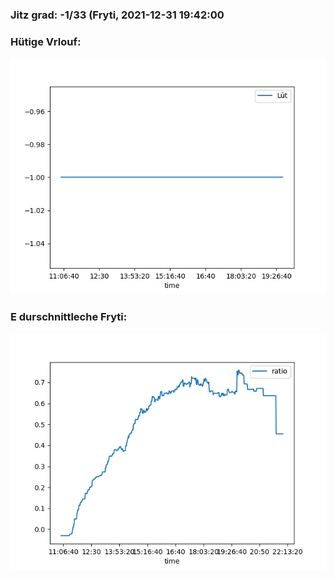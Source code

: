 ### Jitz grad: -1/33 (Fryti, 2021-12-31 19:42:00

### Hütige Vrlouf:
![Graph](Today.png)

### E durschnittleche Fryti:
![Graph](Fryti.png)